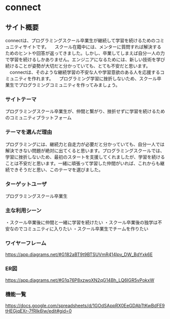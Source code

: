 # connect

## サイト概要
connectは、プログラミングスクール卒業生が継続して学習を続けるためのコミュニティサイトです。
　スクール在籍中には、メンターに質問すれば解決するためのヒントや回答が返ってきました。しかし、卒業してしまえば自分一人の力で学習を続けるしかありません。エンジニアになるためには、新しい技術を学び続けることが姿勢が大切だと分かっていても、とても不安だと思います。
　connectは、そのような継続学習の不安な人や学習意欲のある人を応援するコミュニティを作れます。
　プログラミング学習に挫折しないため、スクール卒業生でプログラミングコミュニティを作ってみましょう。

### サイトテーマ
プログラミングスクール卒業生が、仲間と繋がり、挫折せずに学習を続けるためのコミュニティプラットフォーム

### テーマを選んだ理由
プログラミングには、継続力と自走力が必要だと分かっていても、自分一人では解決できない問題が絶対に出てくると思います。プログラミングスクールでは、学習に挫折しないため、最初のスタートを支援してくれましたが、学習を続けることは不安だと思います。一緒に頑張って学習した仲間がいれば、これからも継続できそうだと思い、このテーマを選びました。

### ターゲットユーザ
プログラミングスクール卒業生

### 主な利用シーン
・スクール卒業後に仲間と一緒に学習を続けたい
・スクール卒業後の独学は不安なのでコミュニティに入りたい
・スクール卒業生でチームを作りたい

### ワイヤーフレーム
https://app.diagrams.net/#G182aBT9t9BTSUVmR414lpv_DW_BdYxk6E

### ER図
https://app.diagrams.net/#G1q76P8xzwoXN2qG14Bh_LQ6IGR5vPokxW

### 機能一覧
https://docs.google.com/spreadsheets/d/1GOdSAppRX0EeGDAbTtKwBdFE9tHEGjqEXr-7fRIk6lw/edit#gid=0



